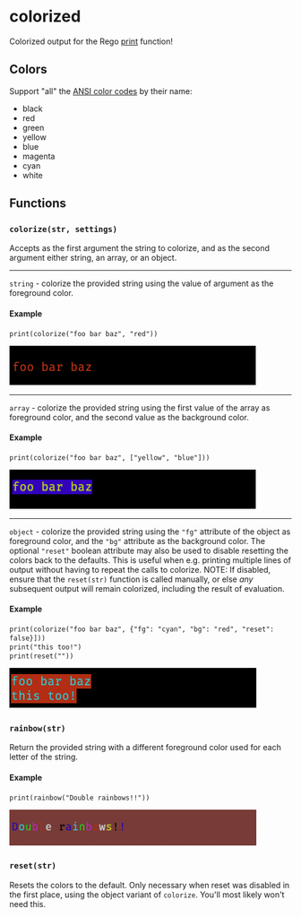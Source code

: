 # colorized

Colorized output for the Rego
[print](https://blog.openpolicyagent.org/introducing-the-opa-print-function-809da6a13aee)
function!

## Colors

Support "all" the [ANSI color codes](https://talyian.github.io/ansicolors/) by their name:

- black
- red
- green
- yellow
- blue
- magenta
- cyan
- white

## Functions

### `colorize(str, settings)`

Accepts as the first argument the string to colorize, and as the second argument either string, an array, or an object.

---

`string` - colorize the provided string using the value of argument as the foreground color.

#### Example

```rego
print(colorize("foo bar baz", "red"))
```

![fg_red](assets/fg_red.png)

---

`array` - colorize the provided string using the first value of the array as foreground color,
          and the second value as the background color.

#### Example

```rego
print(colorize("foo bar baz", ["yellow", "blue"]))
```

![fg_y_bg_b](assets/fg_y_bg_b.png)

---

`object` - colorize the provided string using the `"fg"` attribute of the object as foreground color,
           and the `"bg"` attribute as the background color. The optional `"reset"` boolean attribute
           may also be used to disable resetting the colors back to the defaults. This is useful when
           e.g. printing multiple lines of output without having to repeat the calls to colorize.
           NOTE: If disabled, ensure that the `reset(str)` function is called manually, or else _any_
           subsequent output will remain colorized, including the result of evaluation.

#### Example

```rego
print(colorize("foo bar baz", {"fg": "cyan", "bg": "red", "reset": false}]))
print("this too!")
print(reset(""))
```

![advanced](assets/advanced.png)

### `rainbow(str)`

Return the provided string with a different foreground color used for each letter of the string.

#### Example

```rego
print(rainbow("Double rainbows!!"))
```

![rainbow](assets/rainbow.png)

### `reset(str)`

Resets the colors to the default. Only necessary when reset was disabled in the first place, using the
object variant of `colorize`. You'll most likely won't need this.
